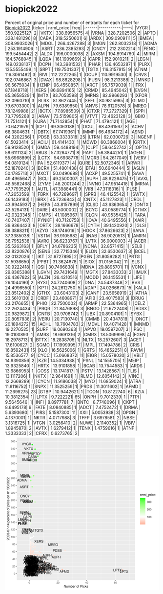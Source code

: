 # biopick2022
Percent of original price and number of entrants for each ticket for [Biopick2022](https://twitter.com/hashtag/Biopick2022)
|ticker |  nrml_price| freq|
|:------|-----------:|----:|
|VYGR   | 350.9225127|    2|
|VKTX   | 338.6956575|    4|
|VRNA   | 328.7202506|    2|
|APTO   | 328.1481296|    8|
|CABA   | 319.5250601|    6|
|ARDX   | 309.0909111|    5|
|BMEA   | 308.9933026|    1|
|MDGL   | 266.4267288|    3|
|IMGN   | 262.8032318|    1|
|ADMA   | 253.1914906|    1|
|ASRT   | 236.2385293|    2|
|ONCY   | 212.2302214|    1|
|FENC   | 199.5454442|    2|
|ALDX   | 196.0000038|    2|
|AXSM   | 194.8914760|    4|
|MIRM   | 164.5768045|    1|
|LQDA   | 161.1909669|    2|
|CAPR   | 152.9010211|    2|
|LEGN   | 149.0238107|    1|
|DCPH   | 143.3981532|    1|
|PHAR   | 136.4653287|    1|
|PLRX   | 135.5555499|    1|
|SRPT   | 119.7501337|    1|
|TGTX   | 116.3157915|    9|
|ATNM   | 116.3061482|    3|
|BIVI   | 112.2222265|    1|
|OCUP   | 110.9919530|    3|
|CRVS   | 102.0746867|    3|
|DVAX   |  98.8628298|    1|
|FUSN   |  98.3213388|    2|
|MNKD   |  96.5675034|    1|
|HZNP   |  96.4550857|    1|
|ARCT   |  95.7579039|    1|
|IFRX   |  87.1848718|    1|
|XERS   |  86.6894165|   12|
|CRMD   |  85.4945042|    1|
|EVGN   |  85.3658529|    1|
|IMTX   |  83.7053598|    2|
|MRNS   |  82.9966293|    1|
|XFOR   |  82.0960710|    3|
|BLRX   |  81.8627445|    1|
|SEEL   |  80.9815985|    3|
|GLMD   |  79.6703300|    1|
|ALPN   |  79.6389850|    1|
|ANVS   |  78.6120578|    3|
|MREO   |  78.1249988|   21|
|BCTX   |  77.8985509|    3|
|CTXR   |  77.2727329|    1|
|SPPI   |  73.7795268|    2|
|ARAV   |  73.5159805|    4|
|VTVT   |  72.4623128|    3|
|GBIO   |  71.7514121|    1|
|KURA   |  71.7142854|    1|
|PHAT   |  71.4794121|    1|
|AGE    |  70.6421979|    1|
|ICPT   |  69.3063188|    1|
|OCUL   |  68.4361567|    8|
|ACHV   |  68.3804631|    1|
|DBTX   |  67.7419361|    1|
|IMMP   |  66.4634172|    4|
|ASND   |  64.3202256|    1|
|PDSB   |  63.3333318|   25|
|LTRN   |  62.0300726|    3|
|NGENF  |  61.5023414|    2|
|ACIU   |  61.4141430|    1|
|MDWD   |  60.3868004|    1|
|GRTX   |  59.9128520|    1|
|GMDA   |  59.4488194|    7|
|CLPT   |  58.6452742|    3|
|OPTN   |  58.6111124|    2|
|ABUS   |  57.3264771|    8|
|RAPT   |  56.3844251|    1|
|AGEN   |  55.6968899|    2|
|LCTX   |  54.6938778|    1|
|MCRB   |  54.2617049|    1|
|VERV   |  54.0819124|    1|
|IPA    |  52.6119377|    4|
|QURE   |  52.5072346|    1|
|ARWR   |  52.1870240|    3|
|BCRX   |  51.4801438|    6|
|BTAI   |  50.6640444|    5|
|ASLN   |  50.1785713|    2|
|MXCT   |  50.0490688|    1|
|ACXP   |  49.5255741|    1|
|SAVA   |  49.4965647|    7|
|BCLI   |  49.2500007|    2|
|AUPH   |  48.6226475|   17|
|AVXL   |  48.5582468|    2|
|ZYME   |  48.2001244|    2|
|NVNO   |  47.9514418|    1|
|MRNA   |  47.7793529|    1|
|AUTL   |  47.3988441|    9|
|VIRI   |  47.3118316|    1|
|PLSE   |  47.2653599|    1|
|FBRX   |  46.7289697|    1|
|SPRB   |  46.4125542|    1|
|SWTX   |  46.1439183|    1|
|IBRX   |  45.7236843|    4|
|CNTX   |  45.1127823|    1|
|CRDL   |  43.9945937|    2|
|HEPA   |  43.8157899|    2|
|CLSD   |  43.6363654|    2|
|ONTX   |  43.5294131|    1|
|DARE   |  43.5000002|    2|
|BCYC   |  43.0589774|    1|
|CTMX   |  42.0323345|    1|
|CMPS   |  41.1085967|    1|
|CLGN   |  40.9535425|    1|
|TARA   |  40.7407407|    1|
|PYNKF  |  40.7120758|    1|
|IOVA   |  40.6495556|    1|
|XAIR   |  39.9364423|    8|
|ORTX   |  39.1666678|    5|
|CYTH   |  39.1420920|    2|
|GLSI   |  38.3888211|    1|
|AZYO   |  38.1746016|    1|
|HOOK   |  37.8626623|    2|
|SANA   |  37.3385038|    1|
|VSTM   |  36.9105682|    4|
|INAB   |  36.9020513|    1|
|AMRN   |  36.7952538|    1|
|AVRO   |  36.6233767|    1|
|LVTX   |  36.0000003|    4|
|ACER   |  35.5263163|    1|
|BFLY   |  34.6786235|    1|
|NCNA   |  32.8571415|    1|
|SELB   |  32.8220876|    2|
|SENS   |  32.7715346|    1|
|ELDN   |  32.6530637|    3|
|BCEL   |  32.0132026|    1|
|IKT    |  31.9727895|    2|
|PGEN   |  31.8059282|    1|
|PRTG   |  31.5936650|    7|
|PPBT   |  31.3624678|    1|
|SIOX   |  31.0155042|   11|
|SLS    |  30.9222418|    1|
|QSI    |  30.7496838|    1|
|MDNA   |  29.8895701|   11|
|VCNX   |  29.8365388|    1|
|LGVN   |  29.7431649|    1|
|MGTX   |  27.8433033|    2|
|IMUX   |  26.4367822|    5|
|ALZN   |  26.4210516|    1|
|MODD   |  26.1455531|    1|
|LIFE   |  26.1044190|    2|
|BYSI   |  24.7240608|    2|
|DNA    |  24.5487348|    2|
|BVS    |  24.4996550|    1|
|KPTI   |  24.2612750|    5|
|ADAP   |  24.0266673|   15|
|KALA   |  23.8512402|    2|
|GTHX   |  23.6043103|    2|
|CANF   |  23.5658919|    2|
|ATHA   |  23.5610130|    2|
|CRDF   |  23.4608971|    3|
|AFIB   |  23.4017583|    3|
|DRUG   |  23.2176655|    1|
|PHIO   |  22.7500002|    4|
|ARMP   |  22.5364965|    1|
|CELZ   |  22.2624434|    1|
|PRQR   |  21.8476898|    3|
|BNGO   |  21.6722408|    1|
|BDSX   |  20.9829872|    1|
|CNTB   |  20.9708742|    1|
|UBX    |  20.8904101|    1|
|SYBX   |  20.8057838|    2|
|VERU   |  20.7130740|    1|
|CMMB   |  20.4347818|    1|
|ONCT   |  20.1894272|   15|
|ACHL   |  19.7604783|    2|
|MDVL   |  19.4071428|    1|
|MNMD   |  19.2270525|    1|
|SURF   |  19.0690363|    1|
|APVO   |  19.0597207|    3|
|IPSC   |  19.0100893|    1|
|AMRS   |  18.6691316|    2|
|CMRX   |  18.5069998|    4|
|FGEN   |  18.2978713|    1|
|BTTX   |  18.2838705|    1|
|NLTX   |  18.2572607|    3|
|ACET   |  17.6100627|    2|
|SGMO   |  17.1999995|    7|
|IMPL   |  17.1494786|    2|
|CRIS   |  16.8592431|   15|
|XLO    |  16.5625006|    1|
|GRTS   |  16.4852251|    8|
|PAVM   |  15.8536577|    9|
|CYCC   |  15.0668372|   11|
|EIGR   |  15.0578030|    3|
|VBLT   |  14.9390856|    2|
|KZR    |  14.5334938|    1|
|PSNL   |  14.1555705|    1|
|MEIP   |  13.9325840|    1|
|HRTX   |  13.9101858|    1|
|BCAB   |  13.7544583|    1|
|ARDS   |  13.6866953|    1|
|GOSS   |  13.1741817|    1|
|PSTV   |  13.1428567|    1|
|TLIS   |  13.1117206|    1|
|NKTX   |  12.9641691|    1|
|RLMD   |  12.6054142|    3|
|VINC   |  12.2669289|    1|
|CYCN   |  11.9186038|    7|
|MYO    |  11.6859024|    1|
|ATRA   |  11.6116752|    1|
|SNPX   |  11.3525259|    1|
|PRDS   |  11.3011602|    1|
|AFMD   |  11.2699275|   23|
|GTBP   |  10.9442621|    1|
|TCON   |  10.8122740|    6|
|KZIA   |  10.3812354|    1|
|LPTX   |   9.7222221|   65|
|ONPH   |   9.7012339|    1|
|PTPI   |   9.5645646|    1|
|INFI   |   8.8977781|    7|
|BNTC   |   8.7748096|    1|
|CKPT   |   8.6495178|    9|
|FATE   |   8.0840885|    1|
|ADCT   |   7.4752472|    1|
|DRMA   |   5.6393680|    1|
|PIRS   |   5.1587300|   11|
|XXII   |   5.0053938|    3|
|OPGN   |   4.1370001|    1|
|NKTR   |   4.0717988|    3|
|TFFP   |   3.6978581|    2|
|NBSE   |   3.1316725|    1|
|VTGN   |   3.0256410|    2|
|NUWE   |   2.1140352|    1|
|VBIV   |   1.8945870|    2|
|AVTX   |   1.6279412|    1|
|TENX   |   1.4759616|    1|
|ATNF   |   1.3333333|    2|
|CFRX   |   0.6273765|    2|
![retvspicks](biopicks.png?raw=true)
